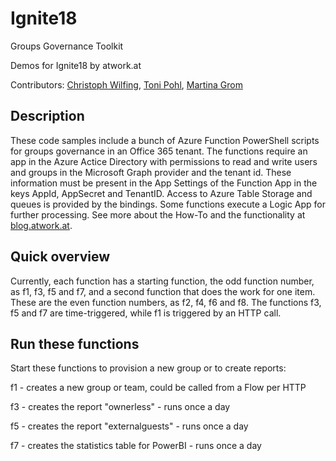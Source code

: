 # Ignite18
Groups Governance Toolkit 

Demos for Ignite18 by atwork.at

Contributors: [Christoph Wilfing](https://twitter.com/cwilfing), [Toni Pohl](https://twitter.com/atwork), [Martina Grom](https://twitter.com/magrom)


## Description
These code samples include a bunch of Azure Function PowerShell scripts for groups governance in an Office 365 tenant.
The functions require an app in the Azure Actice Directory with permissions to read and write users and groups in the Microsoft Graph provider and the tenant id. These information must be present in the App Settings of the Function App in the keys AppId, AppSecret and TenantID. Access to Azure Table Storage and queues is provided by the bindings. Some functions execute a Logic App for further processing.
See more about the How-To and the functionality at [blog.atwork.at](https://blog.atwork.at/).


## Quick overview
Currently, each function has a starting function, the odd function number, as f1, f3, f5 and f7, and a second function that does the work for one item. These are the even function numbers, as f2, f4, f6 and f8. The functions f3, f5 and f7 are time-triggered, while f1 is triggered by an HTTP call.


## Run these functions
Start these functions to provision a new group or to create reports:

f1 - creates a new group or team, could be called from a Flow per HTTP

f3 - creates the report "ownerless" - runs once a day

f5 - creates the report "externalguests" - runs once a day

f7 - creates the statistics table for PowerBI - runs once a day

